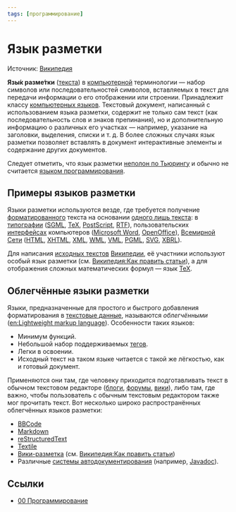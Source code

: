 ```yaml
---
tags: [программирование]
---
```

# Язык разметки

Источник: [Википедия](https://ru.wikipedia.org/wiki/%D0%AF%D0%B7%D1%8B%D0%BA_%D1%80%D0%B0%D0%B7%D0%BC%D0%B5%D1%82%D0%BA%D0%B8)

**Язы́к разме́тки** ([текста](https://ru.wikipedia.org/wiki/%D0%AD%D0%BB%D0%B5%D0%BA%D1%82%D1%80%D0%BE%D0%BD%D0%BD%D1%8B%D0%B9_%D1%82%D0%B5%D0%BA%D1%81%D1%82 "Электронный текст")) в [компьютерной](https://ru.wikipedia.org/wiki/%D0%9A%D0%BE%D0%BC%D0%BF%D1%8C%D1%8E%D1%82%D0%B5%D1%80 "Компьютер") терминологии — набор символов или последовательностей символов, вставляемых в текст для передачи информации о его отображении или строении. Принадлежит классу [компьютерных языков](https://ru.wikipedia.org/wiki/%D0%9A%D0%BE%D0%BC%D0%BF%D1%8C%D1%8E%D1%82%D0%B5%D1%80%D0%BD%D1%8B%D0%B9_%D1%8F%D0%B7%D1%8B%D0%BA "Компьютерный язык"). Текстовый документ, написанный с использованием языка разметки, содержит не только сам текст (как последовательность слов и знаков препинания), но и дополнительную информацию о различных его участках — например, указание на заголовки, выделения, списки и т. д. В более сложных случаях язык разметки позволяет вставлять в документ интерактивные элементы и содержание других документов.

Следует отметить, что язык разметки [неполон по Тьюрингу](https://ru.wikipedia.org/wiki/%D0%9F%D0%BE%D0%BB%D0%BD%D0%BE%D1%82%D0%B0_%D0%BF%D0%BE_%D0%A2%D1%8C%D1%8E%D1%80%D0%B8%D0%BD%D0%B3%D1%83 "Полнота по Тьюрингу") и обычно не считается [языком программирования](https://ru.wikipedia.org/wiki/%D0%AF%D0%B7%D1%8B%D0%BA_%D0%BF%D1%80%D0%BE%D0%B3%D1%80%D0%B0%D0%BC%D0%BC%D0%B8%D1%80%D0%BE%D0%B2%D0%B0%D0%BD%D0%B8%D1%8F "Язык программирования").

## Примеры языков разметки

Языки разметки используются везде, где требуется получение [форматированного](https://ru.wikipedia.org/wiki/%D0%A4%D0%BE%D1%80%D0%BC%D0%B0%D1%82%D0%B8%D1%80%D0%BE%D0%B2%D0%B0%D0%BD%D0%B8%D0%B5 "Форматирование") текста на основании [одного лишь текста](https://ru.wikipedia.org/wiki/%D0%A2%D0%B5%D0%BA%D1%81%D1%82%D0%BE%D0%B2%D1%8B%D0%B5_%D0%B4%D0%B0%D0%BD%D0%BD%D1%8B%D0%B5): в [типографии](https://ru.wikipedia.org/wiki/%D0%A2%D0%B8%D0%BF%D0%BE%D0%B3%D1%80%D0%B0%D1%84%D0%B8%D1%8F "Типография") ([SGML](https://ru.wikipedia.org/wiki/SGML "SGML"), [TeX](https://ru.wikipedia.org/wiki/TeX "TeX"), [PostScript](https://ru.wikipedia.org/wiki/PostScript "PostScript"), [RTF](https://ru.wikipedia.org/wiki/RTF "RTF")), пользовательских [интерфейсах](https://ru.wikipedia.org/wiki/%D0%98%D0%BD%D1%82%D0%B5%D1%80%D1%84%D0%B5%D0%B9%D1%81 "Интерфейс") компьютеров ([Microsoft Word](https://ru.wikipedia.org/wiki/MS_Word "MS Word"), [OpenOffice](https://ru.wikipedia.org/wiki/OpenOffice.org "OpenOffice.org")), [Всемирной Сети](https://ru.wikipedia.org/wiki/%D0%92%D1%81%D0%B5%D0%BC%D0%B8%D1%80%D0%BD%D0%B0%D1%8F_%D0%BF%D0%B0%D1%83%D1%82%D0%B8%D0%BD%D0%B0 "Всемирная паутина") ([HTML](https://ru.wikipedia.org/wiki/HTML "HTML"), [XHTML](https://ru.wikipedia.org/wiki/XHTML "XHTML"), [XML](https://ru.wikipedia.org/wiki/XML "XML"), [WML](https://ru.wikipedia.org/wiki/WML "WML"), [VML](https://ru.wikipedia.org/wiki/VML "VML"), [PGML](https://ru.wikipedia.org/wiki/PGML "PGML"), [SVG](https://ru.wikipedia.org/wiki/SVG "SVG"), [XBRL](https://ru.wikipedia.org/wiki/XBRL "XBRL")).

Для написания [исходных текстов](https://ru.wikipedia.org/wiki/%D0%98%D1%81%D1%85%D0%BE%D0%B4%D0%BD%D1%8B%D0%B9_%D1%82%D0%B5%D0%BA%D1%81%D1%82 "Исходный текст") [Википедии](https://ru.wikipedia.org/wiki/%D0%92%D0%B8%D0%BA%D0%B8%D0%BF%D0%B5%D0%B4%D0%B8%D1%8F "Википедия"), её участники используют особый язык разметки (см. [Википедия:Как править статьи](https://ru.wikipedia.org/wiki/%D0%92%D0%B8%D0%BA%D0%B8%D0%BF%D0%B5%D0%B4%D0%B8%D1%8F:%D0%9A%D0%B0%D0%BA_%D0%BF%D1%80%D0%B0%D0%B2%D0%B8%D1%82%D1%8C_%D1%81%D1%82%D0%B0%D1%82%D1%8C%D0%B8 "Википедия:Как править статьи")), а для отображения сложных математических формул — язык [TeX](https://ru.wikipedia.org/wiki/TeX "TeX").

## Облегчённые языки разметки

Языки, предназначенные для простого и быстрого добавления форматирования в [текстовые данные](https://ru.wikipedia.org/wiki/%D0%A2%D0%B5%D0%BA%D1%81%D1%82%D0%BE%D0%B2%D1%8B%D0%B5_%D0%B4%D0%B0%D0%BD%D0%BD%D1%8B%D0%B5), называются _облегчёнными_ ([en:Lightweight markup language](https://en.wikipedia.org/wiki/Lightweight_markup_language "en:Lightweight markup language")). Особенности таких языков:

- Минимум функций.
- Небольшой набор поддерживаемых [тегов](https://ru.wikipedia.org/wiki/%D0%A2%D0%B5%D0%B3_(%D1%8F%D0%B7%D1%8B%D0%BA%D0%B8_%D1%80%D0%B0%D0%B7%D0%BC%D0%B5%D1%82%D0%BA%D0%B8) "Тег (языки разметки)").
- Легки в освоении.
- Исходный текст на таком языке читается с такой же лёгкостью, как и готовый документ.

Применяются они там, где человеку приходится подготавливать текст в обычном текстовом редакторе ([блоги](https://ru.wikipedia.org/wiki/%D0%91%D0%BB%D0%BE%D0%B3 "Блог"), [форумы](https://ru.wikipedia.org/wiki/%D0%98%D0%BD%D1%82%D0%B5%D1%80%D0%BD%D0%B5%D1%82-%D1%84%D0%BE%D1%80%D1%83%D0%BC "Интернет-форум"), [вики](https://ru.wikipedia.org/wiki/%D0%92%D0%B8%D0%BA%D0%B8 "Вики")), либо там, где важно, чтобы пользователь с обычным текстовым редактором также мог прочитать текст. Вот несколько широко распространённых облегчённых языков разметки:

- [BBCode](https://ru.wikipedia.org/wiki/BBCode "BBCode")
- [Markdown](Markdown.md)
- [reStructuredText](https://ru.wikipedia.org/wiki/ReStructuredText "ReStructuredText")
- [Textile](https://ru.wikipedia.org/wiki/Textile "Textile")
- [Вики-разметка](https://ru.wikipedia.org/wiki/%D0%92%D0%B8%D0%BA%D0%B8-%D1%80%D0%B0%D0%B7%D0%BC%D0%B5%D1%82%D0%BA%D0%B0 "Вики-разметка") (см. [Википедия:Как править статьи](https://ru.wikipedia.org/wiki/%D0%92%D0%B8%D0%BA%D0%B8%D0%BF%D0%B5%D0%B4%D0%B8%D1%8F:%D0%9A%D0%B0%D0%BA_%D0%BF%D1%80%D0%B0%D0%B2%D0%B8%D1%82%D1%8C_%D1%81%D1%82%D0%B0%D1%82%D1%8C%D0%B8 "Википедия:Как править статьи"))
- Различные [системы автодокументирования](https://ru.wikipedia.org/wiki/%D0%93%D0%B5%D0%BD%D0%B5%D1%80%D0%B0%D1%82%D0%BE%D1%80_%D0%B4%D0%BE%D0%BA%D1%83%D0%BC%D0%B5%D0%BD%D1%82%D0%B0%D1%86%D0%B8%D0%B8 "Генератор документации") (например, [Javadoc](https://ru.wikipedia.org/wiki/Javadoc "Javadoc")).

## Ссылки

- [00 Программирование](00%20Программирование.md)
